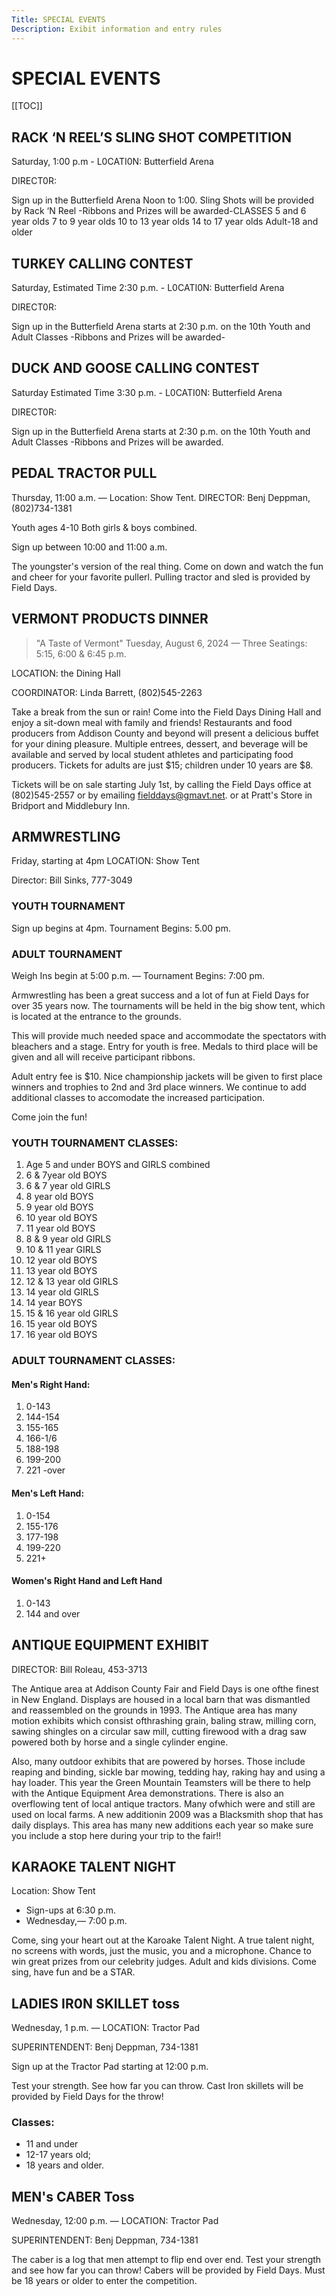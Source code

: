 ```yaml
---
Title: SPECIAL EVENTS
Description: Exibit information and entry rules
---
```

# SPECIAL EVENTS

\[[TOC]]

## RACK ‘N REEL’S SLING SHOT COMPETITION

Saturday, 1:00 p.m - L0CATI0N: Butterfield Arena

DIRECT0R:

Sign up in the Butterfield Arena Noon to 1:00. Sling Shots will be provided by Rack ‘N Reel -Ribbons and Prizes will be awarded-CLASSES 5 and 6 year olds 7 to 9 year olds 10 to 13 year olds 14 to 17 year olds Adult-18 and older 

## TURKEY CALLING CONTEST

Saturday, Estimated Time 2:30 p.m. - L0CATI0N: Butterfield Arena

DIRECT0R:  

Sign up in the Butterfield Arena starts at 2:30 p.m. on the 10th Youth and Adult Classes -Ribbons and Prizes will be awarded-

## DUCK AND GOOSE CALLING CONTEST

Saturday Estimated Time 3:30 p.m. - L0CATI0N: Butterfield Arena

DIRECT0R:  

Sign up in the Butterfield Arena starts at 2:30 p.m. on the 10th Youth and Adult Classes -Ribbons and Prizes will be awarded.

## PEDAL TRACTOR PULL

Thursday, 11:00 a.m. — Location: Show Tent.
DIRECTOR: Benj Deppman, (802)734-1381

Youth ages 4-10 Both girls & boys combined. 

Sign up between 10:00 and 11:00 a.m.

The youngster's version of the real thing. Come on down and watch the fun and cheer for your favorite pullerl. Pulling tractor and sled is provided by Field Days.

## VERMONT PRODUCTS DINNER

> "A Taste of Vermont"
> Tuesday, August 6, 2024 — Three Seatings: 5:15, 6:00 & 6:45 p.m.

LOCATION: the Dining Hall 

COORDINATOR: Linda Barrett, (802)545-2263

Take a break from the sun or rain! Come into the Field Days Dining Hall and enjoy a sit-down meal with family and friends! Restaurants and food producers from Addison County and beyond will
present a delicious buffet for your dining pleasure. 
Multiple entrees, dessert, and beverage will be available and served by local student athletes and participating food producers.
Tickets for adults are just $15; children under 10 years are $8. 

Tickets will be on sale starting July 1st, by calling the Field Days office at (802)545-2557 or by emailing fielddays@gmavt.net. or at Pratt's Store in Bridport and Middlebury Inn.

## ARMWRESTLING

Friday, starting at 4pm LOCATION: Show Tent

Director: Bill Sinks, 777-3049

### YOUTH TOURNAMENT

Sign up begins at 4pm. Tournament Begins: 5.00 pm.

### ADULT TOURNAMENT

Weigh Ins begin at 5:00 p.m. — Tournament Begins: 7:00 pm.

Armwrestling has been a great success and a lot of fun
at Field Days for over 35 years now. The tournaments will be
held in the big show tent, which is located at the entrance
to the grounds. 

This will provide much needed space and
accommodate the spectators with bleachers and a stage.
Entry for youth is free. Medals to third place will be given and
all will receive participant ribbons. 

Adult entry fee is $10. Nice
championship jackets will be given to first place winners and
trophies to 2nd and 3rd place winners. We continue to add
additional classes to accomodate the increased participation.

Come join the fun!

### YOUTH TOURNAMENT CLASSES:

1. Age 5 and under BOYS and GIRLS combined
2. 6 & 7year old BOYS
3. 6 & 7 year old GIRLS
4. 8 year old BOYS
5. 9 year old BOYS
6. 10 year old BOYS
7. 11 year old BOYS
8. 8 & 9 year old GIRLS
9. 10 & 11 year GIRLS
10. 12 year old BOYS
11. 13 year old BOYS
12. 12 & 13 year old GIRLS
13. 14 year old GIRLS
14. 14 year BOYS
15. 15 & 16 year old GIRLS
16. 15 year old BOYS
17. 16 year old BOYS

### ADULT TOURNAMENT CLASSES:

#### Men's Right Hand:

1. 0-143 
2. 144-154
3. 155-165 
4. 166-1/6
5. 188-198 
6. 199-200 
7. 221 -over

#### Men's Left Hand:

1. 0-154 
2. 155-176
3. 177-198 
4. 199-220 
5. 221+

#### Women's Right Hand and Left Hand

1. 0-143
2. 144 and over

## ANTIQUE EQUIPMENT EXHIBIT

DIRECTOR: Bill Roleau, 453-3713 

The Antique area at Addison County Fair and Field Days is one ofthe finest in New England.
Displays are housed in a local barn that was dismantled and reassembled on the grounds in 1993. 
The Antique area has many motion exhibits which consist ofthrashing grain, baling
straw, milling corn, sawing shingles on a circular saw mill, cutting firewood with a drag saw
powered both by horse and a single cylinder engine. 

Also, many outdoor exhibits that are powered by horses. Those include reaping and binding, sickle bar mowing, tedding hay, raking hay and using a hay loader. 
This year the Green Mountain Teamsters will be there to help with the Antique Equipment Area demonstrations. 
There is also an overflowing tent of local antique tractors. Many ofwhich were and still are used on local farms. 
A new additionin 2009 was a Blacksmith shop that has daily displays. This area has many new additions
each year so make sure you include a stop here during your trip to the fair!!

## KARAOKE TALENT NIGHT

Location: Show Tent

* Sign-ups at 6:30 p.m. 
* Wednesday,— 7:00 p.m. 

Come, sing your heart out at the Karoake Talent Night. A true talent night, no screens with words, just the music, you and a microphone. Chance to win great prizes from our celebrity judges.
Adult and kids divisions. Come sing, have fun and be a STAR.

## LADIES IR0N SKILLET toss

Wednesday, 1 p.m. — LOCATION: Tractor Pad

SUPERINTENDENT: Benj Deppman, 734-1381

Sign up at the Tractor Pad starting at 12:00 p.m.

Test your strength. See how far you can throw. Cast Iron skillets will be provided by Field Days
for the throw!

### Classes:

* 11 and under
* 12-17 years old; 
* 18 years and older. 

## MEN's CABER Toss

Wednesday, 12:00 p.m. — LOCATION: Tractor Pad

SUPERINTENDENT: Benj Deppman, 734-1381

The caber is a log that men attempt to flip end over end. Test your strength and see how far you can throw! Cabers will be provided by Field Days. 
Must be 18 years or older to enter the competition.